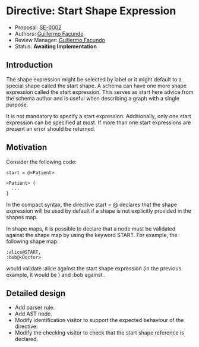 # Directive: Start Shape Expression

* Proposal: [SE-0002](0002-start-directive.md)
* Authors: [Guillermo Facundo](https://github.com/thewilly)
* Review Manager: [Guillermo Facundo](https://github.com/thewilly)
* Status: **Awaiting Implementation**

## Introduction

The shape expression might be selected by label or it might default
to a special shape called the start shape. A schema can have one more shape
expression called the start expression. This serves as start here advice from
the schema author and is useful when describing a graph with a single purpose.

It is not mandatory to specify a start expression. Additionally, only one start expression can be specified at most. If more than one start expressions are present an error should be returned.

## Motivation

Consider the following code:
```shex-lite
start = @<Patient>

<Patient> {
  ...
}
```
In the compact syntax, the directive start = @<Patient> declares that the shape expression <Patient> will be used by default if a shape is not explicitly provided in the shapes map.

In shape maps, it is possible to declare that a node must be validated against the shape map by using the keyword START. For example, the following shape map:
```shex-lite
:alice@START,
:bob@<Doctor>
```
would validate :alice against the start shape expression (in the previous example, it would be <Patient>) and :bob against <Doctor>.

## Detailed design

* Add parser rule.
* Add AST node.
* Modify identification visitor to support the expected behaviour of the directive.
* Modify the checking visitor to check that the start shape reference is declared.
